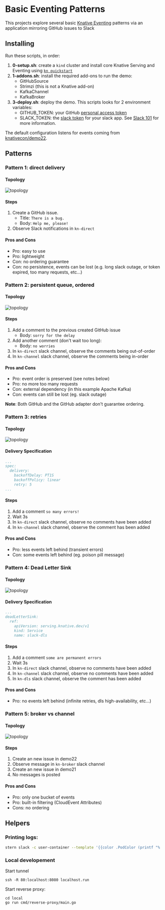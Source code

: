 # Basic Eventing Patterns

This projects explore several basic [Knative Eventing](https://knative.dev/docs/eventing/) patterns via an 
application mirroring GitHub issues to Slack


## Installing

Run these scripts, in order:
1. **0-setup.sh**: create a `kind` cluster and install core Knative Serving and Eventing using
   [`kn quickstart`](https://knative.dev/docs/install/quickstart-install/)
2. **1-addons.sh**: install the required add-ons to run the demo:
   * GitHubSource
   * Strimzi (this is not a Knative add-on)
   * KafkaChannel
   * KafkaBroker
3. **3-deploy.sh**: deploy the demo. This scripts looks for 2 environment variables:
   * GITHUB_TOKEN: your GitHub [personal access token](https://github.com/settings/tokens)
   * SLACK_TOKEN: the [slack token](https://api.slack.com/authentication/oauth-v2) for your slack app.
     See [Slack 101](./doc/slack.md) for more information.

The default configuration listens for events coming from [knativecon/demo22](https://github.com/knativecon/demo22).

## Patterns

### Pattern 1: direct delivery

#### Topology 

![topology](./doc/pattern1.drawio.png)

#### Steps

1. Create a GitHub issue. 
   * Title: `There is a bug.` 
   * Body: `Help me, please!`
2. Observe Slack notifications in `kn-direct`
 
#### Pros and Cons

- Pro: easy to use
- Pro: lightweight
- Con: no ordering guarantee
- Con: no persistence, events can be lost (e.g. long slack outage, 
  or token expired, too many requests, etc...)

### Pattern 2: persistent queue, ordered

#### Topology
 
![topology](./doc/pattern2.drawio.png)

#### Steps

1. Add a comment to the previous created GitHub issue
   * Body: `sorry for the delay`
2. Add another comment (don't wait too long):
   * Body: `no worries`
3. In `kn-direct` slack channel, observe the comments being out-of-order
4. In `kn-channel` slack channel, observe the comments being in-order

#### Pros and Cons

- Pro: event order is preserved (see notes below)
- Pro: no more too many requests 
- Con: external dependency (in this example Apache Kafka)
- Con: events can still be lost (eg. slack outage)

**Note**: Both GitHub and the GitHub adapter don't guarantee ordering.

### Pattern 3: retries 

#### Topology

![topology](./doc/pattern3.drawio.png)

#### Delivery Specification

```yaml
...
spec:
  delivery:
    backoffDelay: PT1S
    backoffPolicy: linear
    retry: 5
...
```

#### Steps

1. Add a comment `so many errors!`
2. Wait 3s
3. In `kn-direct` slack channel, observe no comments have been added
4. In `kn-channel` slack channel, observe the comment has been added

#### Pros and Cons

- Pro: less events left behind (transient errors)
- Con: some events left behind (eg. poison pill message)

### Pattern 4: Dead Letter Sink

#### Topology

![topology](./doc/pattern4.drawio.png)

#### Delivery Specification

```yaml
...
deadLetterSink:
  ref:
    apiVersion: serving.knative.dev/v1
    kind: Service
    name: slack-dls
```

#### Steps

1. Add a comment `some are permanent errors`
2. Wait 3s
3. In `kn-direct` slack channel, observe no comments have been added
4. In `kn-channel` slack channel, observe no comments have been added
5. In `kn-dls` slack channel, observe the comment has been added

#### Pros and Cons

- Pro: no events left behind (infinite retries, dls high-availability, etc...)

### Pattern 5: broker vs channel 

#### Topology

![topology](./doc/pattern5.drawio.png)

#### Steps

1. Create an new issue in demo22
2. Observe message in `kn-broker` slack channel
3. Create an new issue in demo21
4. No messages is posted

#### Pros and Cons

- Pro: only one bucket of events
- Pro: built-in filtering (CloudEvent Attributes)
- Cons: no ordering

## Helpers

### Printing logs:

```sh
stern slack -c user-container --template '{{color .PodColor (printf "%.15s" .PodName)}}: {{.Message}}{{printf "\n"}}'
```

### Local developement

Start tunnel

```shell
ssh -R 80:localhost:8080 localhost.run
```

Start reverse proxy:

```shell
cd local
go run cmd/reverse-proxy/main.go
```

